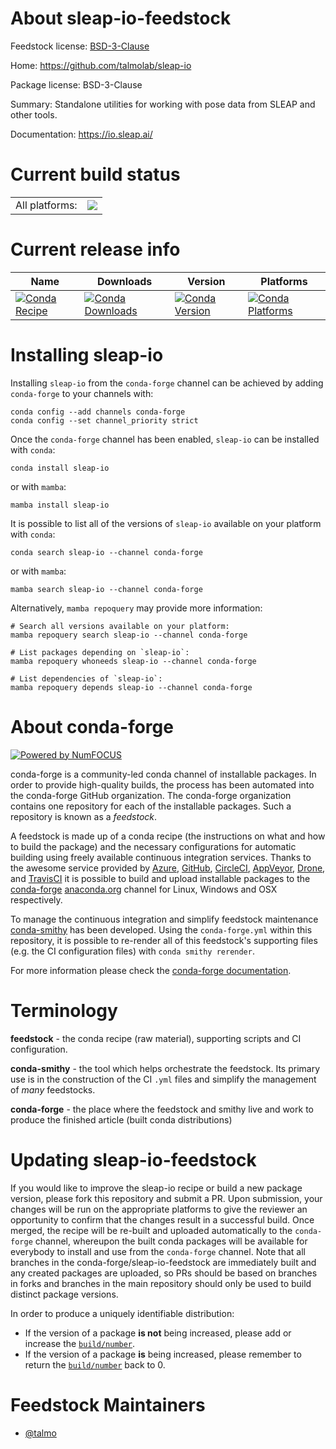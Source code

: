 About sleap-io-feedstock
========================

Feedstock license: [BSD-3-Clause](https://github.com/conda-forge/sleap-io-feedstock/blob/main/LICENSE.txt)

Home: https://github.com/talmolab/sleap-io

Package license: BSD-3-Clause

Summary: Standalone utilities for working with pose data from SLEAP and other tools.

Documentation: https://io.sleap.ai/

Current build status
====================


<table><tr><td>All platforms:</td>
    <td>
      <a href="https://dev.azure.com/conda-forge/feedstock-builds/_build/latest?definitionId=22979&branchName=main">
        <img src="https://dev.azure.com/conda-forge/feedstock-builds/_apis/build/status/sleap-io-feedstock?branchName=main">
      </a>
    </td>
  </tr>
</table>

Current release info
====================

| Name | Downloads | Version | Platforms |
| --- | --- | --- | --- |
| [![Conda Recipe](https://img.shields.io/badge/recipe-sleap--io-green.svg)](https://anaconda.org/conda-forge/sleap-io) | [![Conda Downloads](https://img.shields.io/conda/dn/conda-forge/sleap-io.svg)](https://anaconda.org/conda-forge/sleap-io) | [![Conda Version](https://img.shields.io/conda/vn/conda-forge/sleap-io.svg)](https://anaconda.org/conda-forge/sleap-io) | [![Conda Platforms](https://img.shields.io/conda/pn/conda-forge/sleap-io.svg)](https://anaconda.org/conda-forge/sleap-io) |

Installing sleap-io
===================

Installing `sleap-io` from the `conda-forge` channel can be achieved by adding `conda-forge` to your channels with:

```
conda config --add channels conda-forge
conda config --set channel_priority strict
```

Once the `conda-forge` channel has been enabled, `sleap-io` can be installed with `conda`:

```
conda install sleap-io
```

or with `mamba`:

```
mamba install sleap-io
```

It is possible to list all of the versions of `sleap-io` available on your platform with `conda`:

```
conda search sleap-io --channel conda-forge
```

or with `mamba`:

```
mamba search sleap-io --channel conda-forge
```

Alternatively, `mamba repoquery` may provide more information:

```
# Search all versions available on your platform:
mamba repoquery search sleap-io --channel conda-forge

# List packages depending on `sleap-io`:
mamba repoquery whoneeds sleap-io --channel conda-forge

# List dependencies of `sleap-io`:
mamba repoquery depends sleap-io --channel conda-forge
```


About conda-forge
=================

[![Powered by
NumFOCUS](https://img.shields.io/badge/powered%20by-NumFOCUS-orange.svg?style=flat&colorA=E1523D&colorB=007D8A)](https://numfocus.org)

conda-forge is a community-led conda channel of installable packages.
In order to provide high-quality builds, the process has been automated into the
conda-forge GitHub organization. The conda-forge organization contains one repository
for each of the installable packages. Such a repository is known as a *feedstock*.

A feedstock is made up of a conda recipe (the instructions on what and how to build
the package) and the necessary configurations for automatic building using freely
available continuous integration services. Thanks to the awesome service provided by
[Azure](https://azure.microsoft.com/en-us/services/devops/), [GitHub](https://github.com/),
[CircleCI](https://circleci.com/), [AppVeyor](https://www.appveyor.com/),
[Drone](https://cloud.drone.io/welcome), and [TravisCI](https://travis-ci.com/)
it is possible to build and upload installable packages to the
[conda-forge](https://anaconda.org/conda-forge) [anaconda.org](https://anaconda.org/)
channel for Linux, Windows and OSX respectively.

To manage the continuous integration and simplify feedstock maintenance
[conda-smithy](https://github.com/conda-forge/conda-smithy) has been developed.
Using the ``conda-forge.yml`` within this repository, it is possible to re-render all of
this feedstock's supporting files (e.g. the CI configuration files) with ``conda smithy rerender``.

For more information please check the [conda-forge documentation](https://conda-forge.org/docs/).

Terminology
===========

**feedstock** - the conda recipe (raw material), supporting scripts and CI configuration.

**conda-smithy** - the tool which helps orchestrate the feedstock.
                   Its primary use is in the construction of the CI ``.yml`` files
                   and simplify the management of *many* feedstocks.

**conda-forge** - the place where the feedstock and smithy live and work to
                  produce the finished article (built conda distributions)


Updating sleap-io-feedstock
===========================

If you would like to improve the sleap-io recipe or build a new
package version, please fork this repository and submit a PR. Upon submission,
your changes will be run on the appropriate platforms to give the reviewer an
opportunity to confirm that the changes result in a successful build. Once
merged, the recipe will be re-built and uploaded automatically to the
`conda-forge` channel, whereupon the built conda packages will be available for
everybody to install and use from the `conda-forge` channel.
Note that all branches in the conda-forge/sleap-io-feedstock are
immediately built and any created packages are uploaded, so PRs should be based
on branches in forks and branches in the main repository should only be used to
build distinct package versions.

In order to produce a uniquely identifiable distribution:
 * If the version of a package **is not** being increased, please add or increase
   the [``build/number``](https://docs.conda.io/projects/conda-build/en/latest/resources/define-metadata.html#build-number-and-string).
 * If the version of a package **is** being increased, please remember to return
   the [``build/number``](https://docs.conda.io/projects/conda-build/en/latest/resources/define-metadata.html#build-number-and-string)
   back to 0.

Feedstock Maintainers
=====================

* [@talmo](https://github.com/talmo/)

